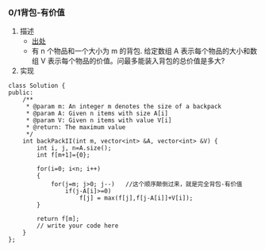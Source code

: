 
### 0/1背包-有价值
1. 描述
    - [出处](https://www.lintcode.com/problem/backpack-ii/description)
    - 有 n 个物品和一个大小为 m 的背包. 给定数组 A 表示每个物品的大小和数组 V 表示每个物品的价值。问最多能装入背包的总价值是多大?
2. 实现
```
class Solution {
public:
    /**
     * @param m: An integer m denotes the size of a backpack
     * @param A: Given n items with size A[i]
     * @param V: Given n items with value V[i]
     * @return: The maximum value
     */
    int backPackII(int m, vector<int> &A, vector<int> &V) {
        int i, j, n=A.size();
        int f[m+1]={0};
        
        for(i=0; i<n; i++)
        {
            for(j=m; j>0; j--)   //这个顺序颠倒过来，就是完全背包-有价值    
                if(j-A[i]>=0)
                    f[j] = max(f[j],f[j-A[i]]+V[i]);
        }
        
        return f[m];
        // write your code here
    }
};
```